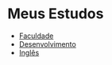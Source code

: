 # Meus Estudos

- [Faculdade](https://github.com/aldiney-moreira/my-studies/tree/main/college)
- [Desenvolvimento](https://github.com/aldiney-moreira/my-studies/tree/main/dev)
- [Inglês](https://github.com/aldiney-moreira/my-studies/tree/main/eng)
